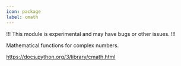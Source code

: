 ```yaml
---
icon: package
label: cmath
---
```


!!!
This module is experimental and may have bugs or other issues.
!!!

Mathematical functions for complex numbers.

https://docs.python.org/3/library/cmath.html

